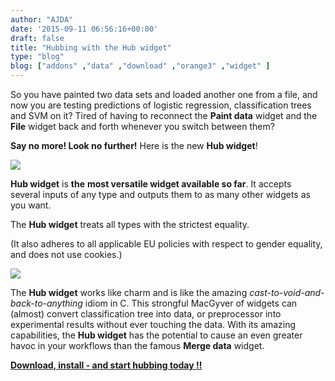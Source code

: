 ```yaml
---
author: "AJDA"
date: '2015-09-11 06:56:16+00:00'
draft: false
title: "Hubbing with the Hub widget"
type: "blog"
blog: ["addons" ,"data" ,"download" ,"orange3" ,"widget" ]
---
```


So you have painted two data sets and loaded another one from a file, and now you are testing predictions of logistic regression, classification trees and SVM on it? Tired of having to reconnect the **Paint data** widget and the **File** widget back and forth whenever you switch between them?

**Say no more! Look no further!** Here is the new **Hub widget**!

![](/images/2015/09/blog21.png)



**Hub widget** is **the** **most versatile widget available so far**. It accepts several inputs of any type and outputs them to as many other widgets as you want.

The **Hub widget** treats all types with the strictest equality.

(It also adheres to all applicable EU policies with respect to gender equality, and does not use cookies.)

![](/images/2015/09/blog11.png)

The **Hub widget** works like charm and is like the amazing _cast-to-void-and-back-to-anything_ idiom in C. This strongful MacGyver of widgets can (almost) convert classification tree into data, or preprocessor into experimental results without ever touching the data. With its amazing capabilities, the **Hub widget** has the potential to cause an even greater havoc in your workflows than the famous **Merge data** widget.

**[Download, install - and start hubbing today !!](https://github.com/biolab/orange3-prototypes)**



